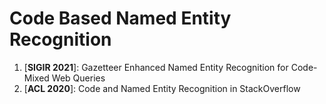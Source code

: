 # Code Based Named Entity Recognition

1. [**SIGIR 2021**]: Gazetteer Enhanced Named Entity Recognition for Code-Mixed Web Queries
2. [**ACL 2020**]: Code and Named Entity Recognition in StackOverflow


